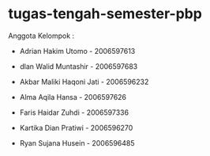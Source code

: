 # tugas-tengah-semester-pbp

Anggota Kelompok :

- Adrian Hakim Utomo - 2006597613

- dlan Walid Muntashir - 2006597683

- Akbar Maliki Haqoni Jati - 2006596232

- Alma Aqila Hansa - 2006597626

- Faris Haidar Zuhdi - 2006597336

- Kartika Dian Pratiwi - 2006596270

- Ryan Sujana Husein - 2006596485
